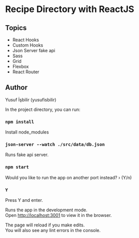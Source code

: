 # Recipe Directory with ReactJS

## Topics

- React Hooks
- Custom Hooks
- Json Server fake api
- Sass
- Grid
- Flexbox
- React Router

## Author

Yusuf İşbilir (yusufisbilir)

In the project directory, you can run:

### `npm install`

Install node_modules

### `json-server --watch ./src/data/db.json`

Runs fake api server.

### `npm start`

Would you like to run the app on another port instead? › (Y/n)

### `Y`

Press Y and enter.

Runs the app in the development mode.\
Open [http://localhost:3001](http://localhost:3001) to view it in the browser.

The page will reload if you make edits.\
You will also see any lint errors in the console.
